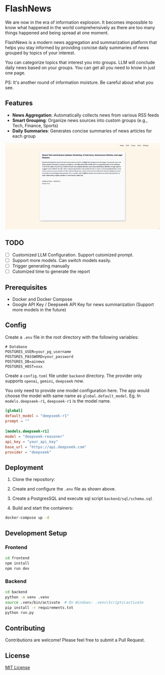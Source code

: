 # FlashNews

We are now in the era of information explosion. It becomes impossible to know what happened in the world comprehensively as there are too many things happened and being spread at one moment.

FlashNews is a modern news aggregation and summarization platform that helps you stay informed by providing concise daily summaries of news grouped by topics of your interest.

You can categorize topics that interest you into groups. LLM will conclude daily news based on your groups. You can get all you need to know in just one page.

PS: It's another round of information moisture. Be careful about what you see.

## Features

- **News Aggregation**: Automatically collects news from various RSS feeds
- **Smart Grouping**: Organize news sources into custom groups (e.g., Tech, Finance, Sports)
- **Daily Summaries**: Generates concise summaries of news articles for each group

![Showcase](https://raw.githubusercontent.com/FaustsRep/picbed/main/notes/CleanShot%202025-05-17%20at%2012.03.32%402x.png)

## TODO

- [ ] Customized LLM Configuration. Support cutomized prompt.
- [ ] Support more models. Can switch models easily.
- [ ] Trigger generating manually
- [ ] Cutomized time to generate the report

## Prerequisites

- Docker and Docker Compose
- Google API Key / Deepseek API Key for news summarization (Support more models in the future)

## Config

Create a `.env` file in the root directory with the following variables:

```env
# Database
POSTGRES_USER=your_pg_username
POSTGRES_PASSWORD=your_password
POSTGRES_DB=ainews
POSTGRES_HOST=xxx

```

Create a `config.toml` file under `backend` directory. The provider only supports `openai`, `gemini`, `deepseek` now.

You only need to provide one model configuration here. The app would choose the model with same name as `global.default_model`. Eg. In `models.deepseek-r1`, `deepseek-r1` is the model name.

```toml
[global]
default_model = "deepseek-r1"
prompt = ""

[models.deepseek-r1]
model = "deepseek-reasoner"
api_key = "your_api_key"
base_url = "https://api.deepseek.com"
provider = "deepseek"

```

## Deployment

1. Clone the repository:

2. Create and configure the `.env` file as shown above.

3. Create a PostgresSQL and execute sql script `backend/sql/schema.sql`

4. Build and start the containers:

```bash
docker-compose up -d
```

## Development Setup

### Frontend

```bash
cd frontend
npm install
npm run dev
```

### Backend

```bash
cd backend
python -m venv .venv
source .venv/bin/activate  # On Windows: .venv\Scripts\activate
pip install -r requirements.txt
python run.py
```

## Contributing

Contributions are welcome! Please feel free to submit a Pull Request.

## License

[MIT License](LICENSE)
